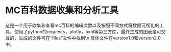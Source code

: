 # MC百科数据收集和分析工具
这是一个用于收集和查看mc百科的编辑次数以及按照不同方式将数据可视化的工具，使用了python的requests，plotly，lxml等第三方库，最终生成的图表是可交互的，生成的文件可在“files”文件中找到\n
具体文件在version1.0和version2.0中。
